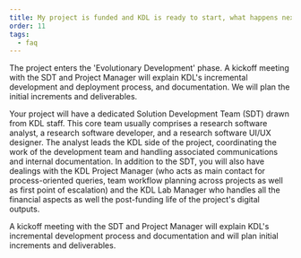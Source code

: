 ```yaml
---
title: My project is funded and KDL is ready to start, what happens next?
order: 11
tags:
  - faq
---
```


The project enters the 'Evolutionary Development' phase. A kickoff meeting with the SDT and Project Manager will explain KDL's incremental development and deployment process, and documentation. We will plan the initial increments and deliverables.

Your project will have a dedicated Solution Development Team (SDT) drawn from KDL staff. This core team usually comprises a research software analyst, a research software developer, and a research software UI/UX designer. The analyst leads the KDL side of the project, coordinating the work of the development team and handling associated communications and internal documentation. In addition to the SDT, you will also have dealings with the KDL Project Manager (who acts as main contact for process-oriented queries, team workflow planning across projects as well as first point of escalation) and the KDL Lab Manager who handles all the financial aspects as well the post-funding life of the project's digital outputs.

A kickoff meeting with the SDT and Project Manager will explain KDL's incremental development process and documentation and will plan initial increments and deliverables.
